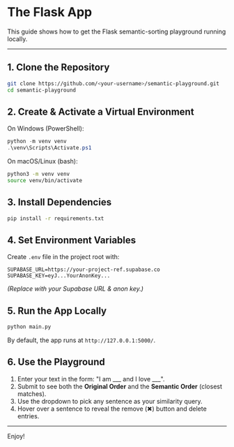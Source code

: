 # The Flask App

This guide shows how to get the Flask semantic-sorting playground running locally.

---

## 1. Clone the Repository

```bash
git clone https://github.com/<your-username>/semantic-playground.git
cd semantic-playground
```

## 2. Create & Activate a Virtual Environment

On Windows (PowerShell):

```powershell
python -m venv venv
.\venv\Scripts\Activate.ps1
```

On macOS/Linux (bash):

```bash
python3 -m venv venv
source venv/bin/activate
```

## 3. Install Dependencies

```bash
pip install -r requirements.txt
```

## 4. Set Environment Variables

Create `.env` file in the project root with:

```env
SUPABASE_URL=https://your-project-ref.supabase.co
SUPABASE_KEY=eyJ...YourAnonKey...
```

*(Replace with your Supabase URL & anon key.)*

## 5. Run the App Locally

```bash
python main.py
```

By default, the app runs at `http://127.0.0.1:5000/`.

## 6. Use the Playground

1. Enter your text in the form: "I am \_\_\_ and I love \_\_\_".
2. Submit to see both the **Original Order** and the **Semantic Order** (closest matches).
3. Use the dropdown to pick any sentence as your similarity query.
4. Hover over a sentence to reveal the remove (✖) button and delete entries.

---

Enjoy!
